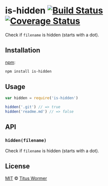 # is-hidden [![Build Status][travis-badge]][travis] [![Coverage Status][codecov-badge]][codecov]

Check if `filename` is hidden (starts with a dot).

## Installation

[npm][]:

```bash
npm install is-hidden
```

## Usage

```javascript
var hidden = require('is-hidden')

hidden('.git') // => true
hidden('readme.md') // => false
```

## API

### `hidden(filename)`

Check if `filename` is hidden (starts with a dot).

## License

[MIT][license] © [Titus Wormer][author]

<!-- Definitions -->

[travis-badge]: https://img.shields.io/travis/wooorm/is-hidden.svg

[travis]: https://travis-ci.org/wooorm/is-hidden

[codecov-badge]: https://img.shields.io/codecov/c/github/wooorm/is-hidden.svg

[codecov]: https://codecov.io/github/wooorm/is-hidden

[npm]: https://docs.npmjs.com/cli/install

[license]: license

[author]: https://wooorm.com

